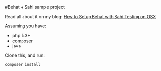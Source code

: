 #Behat + Sahi sample project

Read all about it on my blog: [How to Setup Behat with Sahi Testing on OSX](http://neverstopbuilding.net/how-to-setup-behat-with-sahi-testing-on-osx/)

Assuming you have:

- php 5.3+
- composer
- java

Clone this, and run:

    composer install
